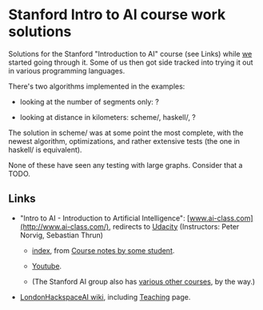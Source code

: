 # Stanford Intro to AI course work solutions

Solutions for the Stanford "Introduction to AI" course (see Links)
while [we](https://github.com/LondonHackspaceAI/) started going
through it. Some of us then got side tracked into trying it out in
various programming languages.

There's two algorithms implemented in the examples:

* looking at the number of segments only: ?

* looking at distance in kilometers: scheme/, haskell/, ?

The solution in scheme/ was at some point the most complete, with the
newest algorithm, optimizations, and rather extensive tests (the one
in haskell/ is equivalent).

None of these have seen any testing with large graphs. Consider that a
TODO.

## Links

*  "Intro to AI - Introduction to Artificial Intelligence": [www.ai-class.com](http://www.ai-class.com/), redirects to [Udacity](https://www.udacity.com/course/intro-to-artificial-intelligence--cs271) (Instructors: Peter Norvig, Sebastian Thrun)

    * [index](https://github.com/lorenzo-stoakes/stanford-ai/blob/master/index.md), 
      from [Course notes by some student](https://github.com/lorenzo-stoakes/stanford-ai).

    * [Youtube](https://www.youtube.com/watch?v=BnIJ7Ba5Sr4&index=1&list=PLE0157B77891C4FE8).

    * (The Stanford AI group also has [various other courses](http://ai.stanford.edu/courses/), by the way.)

* [LondonHackspaceAI wiki](https://github.com/LondonHackspaceAI/common), including [Teaching](https://github.com/LondonHackspaceAI/common/blob/master/Teaching.md) page.

